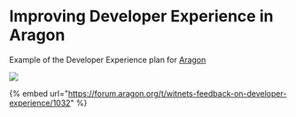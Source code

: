 # Improving Developer Experience in Aragon

Example of the Developer Experience plan for [Aragon](https://aragon.org/)

![](https://blobscdn.gitbook.com/v0/b/gitbook-28427.appspot.com/o/assets%2F-LJTWtxuWeGmRuw_njob%2F-LYg71bpXRf-7tTxs1fP%2F-LYg7Pfsd0hghXObZaVU%2Fimage.png?alt=media&token=421add42-8278-43e2-8226-1c57f0936a22)



{% embed url="https://forum.aragon.org/t/witnets-feedback-on-developer-experience/1032" %}

‌  


